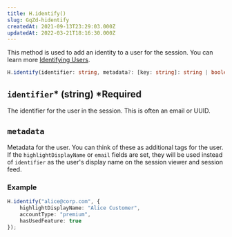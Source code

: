 ```yaml
---
title: H.identify()
slug: GqZd-hidentify
createdAt: 2021-09-13T23:29:03.000Z
updatedAt: 2022-03-21T18:16:30.000Z
---
```


This method is used to add an identity to a user for the session. You can learn more [Identifying Users](/session-replay/identifying-users).

```typescript
H.identify(identifier: string, metadata?: [key: string]: string | boolean | number) => void;
```

## `identifier`* (string) *Required

The identifier for the user in the session. This is often an email or UUID.

## `metadata`

Metadata for the user. You can think of these as additional tags for the user. If the `highlightDisplayName` or `email` fields are set, they will be used instead of `identifier` as the user's display name on the session viewer and session feed.

### Example

```typescript
H.identify("alice@corp.com", {
    highlightDisplayName: "Alice Customer",
    accountType: "premium",
    hasUsedFeature: true
});
```

